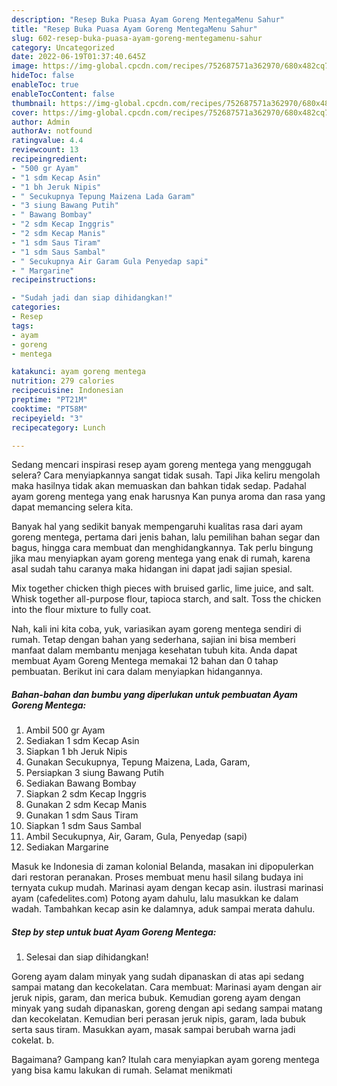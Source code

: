 ```yaml
---
description: "Resep Buka Puasa Ayam Goreng MentegaMenu Sahur"
title: "Resep Buka Puasa Ayam Goreng MentegaMenu Sahur"
slug: 602-resep-buka-puasa-ayam-goreng-mentegamenu-sahur
category: Uncategorized
date: 2022-06-19T01:37:40.645Z
image: https://img-global.cpcdn.com/recipes/752687571a362970/680x482cq70/ayam-goreng-mentega-foto-resep-utama.jpg
hideToc: false
enableToc: true
enableTocContent: false
thumbnail: https://img-global.cpcdn.com/recipes/752687571a362970/680x482cq70/ayam-goreng-mentega-foto-resep-utama.jpg
cover: https://img-global.cpcdn.com/recipes/752687571a362970/680x482cq70/ayam-goreng-mentega-foto-resep-utama.jpg
author: Admin
authorAv: notfound
ratingvalue: 4.4
reviewcount: 13
recipeingredient:
- "500 gr Ayam"
- "1 sdm Kecap Asin"
- "1 bh Jeruk Nipis"
- " Secukupnya Tepung Maizena Lada Garam"
- "3 siung Bawang Putih"
- " Bawang Bombay"
- "2 sdm Kecap Inggris"
- "2 sdm Kecap Manis"
- "1 sdm Saus Tiram"
- "1 sdm Saus Sambal"
- " Secukupnya Air Garam Gula Penyedap sapi"
- " Margarine"
recipeinstructions:

- "Sudah jadi dan siap dihidangkan!"
categories:
- Resep
tags:
- ayam
- goreng
- mentega

katakunci: ayam goreng mentega 
nutrition: 279 calories
recipecuisine: Indonesian
preptime: "PT21M"
cooktime: "PT58M"
recipeyield: "3"
recipecategory: Lunch

---
```



Sedang mencari inspirasi resep ayam goreng mentega yang menggugah selera? Cara menyiapkannya sangat tidak susah. Tapi Jika keliru mengolah maka hasilnya tidak akan memuaskan dan bahkan tidak sedap. Padahal ayam goreng mentega yang enak harusnya Kan punya aroma dan rasa yang dapat memancing selera kita.


Banyak hal yang sedikit banyak mempengaruhi kualitas rasa dari ayam goreng mentega, pertama dari jenis bahan, lalu pemilihan bahan segar dan bagus, hingga cara membuat dan menghidangkannya. Tak perlu bingung jika mau menyiapkan ayam goreng mentega yang enak di rumah, karena asal sudah tahu caranya maka hidangan ini dapat jadi sajian spesial.

Mix together chicken thigh pieces with bruised garlic, lime juice, and salt. Whisk together all-purpose flour, tapioca starch, and salt. Toss the chicken into the flour mixture to fully coat.


Nah, kali ini kita coba, yuk, variasikan ayam goreng mentega sendiri di rumah. Tetap dengan bahan yang sederhana, sajian ini bisa memberi manfaat dalam membantu menjaga kesehatan tubuh kita. Anda dapat membuat Ayam Goreng Mentega memakai 12 bahan dan 0 tahap pembuatan. Berikut ini cara dalam menyiapkan hidangannya.

<!--inarticleads1-->

##### Bahan-bahan dan bumbu yang diperlukan untuk pembuatan Ayam Goreng Mentega:

1. Ambil 500 gr Ayam
1. Sediakan 1 sdm Kecap Asin
1. Siapkan 1 bh Jeruk Nipis
1. Gunakan  Secukupnya, Tepung Maizena, Lada, Garam,
1. Persiapkan 3 siung Bawang Putih
1. Sediakan  Bawang Bombay
1. Siapkan 2 sdm Kecap Inggris
1. Gunakan 2 sdm Kecap Manis
1. Gunakan 1 sdm Saus Tiram
1. Siapkan 1 sdm Saus Sambal
1. Ambil  Secukupnya, Air, Garam, Gula, Penyedap (sapi)
1. Sediakan  Margarine


Masuk ke Indonesia di zaman kolonial Belanda, masakan ini dipopulerkan dari restoran peranakan. Proses membuat menu hasil silang budaya ini ternyata cukup mudah. Marinasi ayam dengan kecap asin. ilustrasi marinasi ayam (cafedelites.com) Potong ayam dahulu, lalu masukkan ke dalam wadah. Tambahkan kecap asin ke dalamnya, aduk sampai merata dahulu. 

<!--inarticleads2-->

##### Step by step untuk buat Ayam Goreng Mentega:


1. Selesai dan siap dihidangkan!

Goreng ayam dalam minyak yang sudah dipanaskan di atas api sedang sampai matang dan kecokelatan. Cara membuat: Marinasi ayam dengan air jeruk nipis, garam, dan merica bubuk. Kemudian goreng ayam dengan minyak yang sudah dipanaskan, goreng dengan api sedang sampai matang dan kecokelatan. Kemudian beri perasan jeruk nipis, garam, lada bubuk serta saus tiram. Masukkan ayam, masak sampai berubah warna jadi cokelat. b. 

Bagaimana? Gampang kan? Itulah cara menyiapkan ayam goreng mentega yang bisa kamu lakukan di rumah. Selamat menikmati
